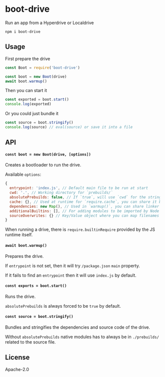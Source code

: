 # boot-drive

Run an app from a Hyperdrive or Localdrive

```
npm i boot-drive
```

## Usage

First prepare the drive
```js
const Boot = require('boot-drive')

const boot = new Boot(drive)
await boot.warmup()
```

Then you can start it
```js
const exported = boot.start()
console.log(exported)
```

Or you could just bundle it
```js
const source = boot.stringify()
console.log(source) // eval(source) or save it into a file
```

## API

#### `const boot = new Boot(drive, [options])`

Creates a bootloader to run the drive.

Available `options`:
```js
{
  entrypoint: 'index.js', // Default main file to be run at start
  cwd: '.', // Working directory for `prebuilds/`
  absolutePrebuilds: false, // If `true`, will use `cwd` for the stringified prebuilds path
  cache: {}, // Used at runtime for `require.cache`, you can share it between boots
  dependencies: new Map(), // Used in `warmup()`, you can share linker deps between boots
  additionalBuiltins: [], // For adding modules to be imported by Node's native `require`
  sourceOverwrites: {} // Key/Value object where you can map filenames to source code
}
```

When running a drive, there is `require.builtinRequire` provided by the JS runtime itself.

#### `await boot.warmup()`

Prepares the drive.

If `entrypoint` is not set, then it will try `/package.json` `main` property.

If it fails to find an `entrypoint` then it will use `index.js` by default.

#### `const exports = boot.start()`

Runs the drive.

`absolutePrebuilds` is always forced to be `true` by default.

#### `const source = boot.stringify()`

Bundles and stringifies the dependencies and source code of the drive.

Without `absolutePrebuilds` native modules has to always be in `./prebuilds/` related to the source file.

## License

Apache-2.0
